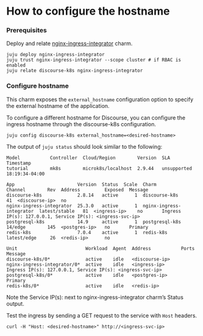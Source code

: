 # How to configure the hostname

### Prerequisites

Deploy and relate [nginx-ingress-integrator](https://charmhub.io/nginx-ingress-integrator) charm.

```
juju deploy nginx-ingress-integrator
juju trust nginx-ingress-integrator --scope cluster # if RBAC is enabled
juju relate discourse-k8s nginx-ingress-integrator
```

### Configure hostname

This charm exposes the `external_hostname` configuration option to specify the external hostname of the application.

To configure a different hostname for Discourse, you can configure the ingress hostname through the
discourse-k8s configuration.

```
juju config discourse-k8s external_hostname=<desired-hostname>
```

The output of `juju status` should look similar to the following:

```
Model           Controller  Cloud/Region        Version  SLA          Timestamp
tutorial        mk8s        microk8s/localhost  2.9.44   unsupported  18:19:34-04:00

App                       Version  Status  Scale  Charm                     Channel        Rev  Address         Exposed  Message
discourse-k8s             2.8.14   active      1  discourse-k8s                             41  <discourse-ip>  no
nginx-ingress-integrator  25.3.0   active      1  nginx-ingress-integrator  latest/stable   81  <ingress-ip>    no       Ingress IP(s): 127.0.0.1, Service IP(s): <ingress-svc-ip>
postgresql-k8s            14.9     active      1  postgresql-k8s            14/edge        145  <postgres-ip>   no       Primary
redis-k8s                 7.0.4    active      1  redis-k8s                 latest/edge     26  <redis-ip>      no

Unit                         Workload  Agent  Address           Ports   Message
discourse-k8s/0*             active    idle   <discourse-ip>
nginx-ingress-integrator/0*  active    idle   <ingress-ip>              Ingress IP(s): 127.0.0.1, Service IP(s): <ingress-svc-ip>
postgresql-k8s/0*            active    idle   <postgres-ip>             Primary
redis-k8s/0*                 active    idle   <redis-ip>    
```

Note the Service IP(s): next to nginx-ingress-integrator charm’s Status output.

Test the ingress by sending a GET request to the service with `Host` headers.

```
curl -H "Host: <desired-hostname>" http://<ingress-svc-ip>
```
